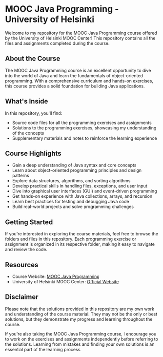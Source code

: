 # MOOC Java Programming - University of Helsinki

Welcome to my repository for the MOOC Java Programming course offered by the University of Helsinki MOOC Center! This repository contains all the files and assignments completed during the course.

## About the Course

The MOOC Java Programming course is an excellent opportunity to dive into the world of Java and learn the fundamentals of object-oriented programming. With a comprehensive curriculum and hands-on exercises, this course provides a solid foundation for building Java applications.

## What's Inside

In this repository, you'll find:

- Source code files for all the programming exercises and assignments
- Solutions to the programming exercises, showcasing my understanding of the concepts
- Supplementary materials and notes to reinforce the learning experience

## Course Highlights

- Gain a deep understanding of Java syntax and core concepts
- Learn about object-oriented programming principles and design patterns
- Explore data structures, algorithms, and sorting algorithms
- Develop practical skills in handling files, exceptions, and user input
- Dive into graphical user interfaces (GUI) and event-driven programming
- Get hands-on experience with Java collections, arrays, and recursion
- Learn best practices for testing and debugging Java code
- Build real-world projects and solve programming challenges

## Getting Started

If you're interested in exploring the course materials, feel free to browse the folders and files in this repository. Each programming exercise or assignment is organized in its respective folder, making it easy to navigate and review the code.

## Resources

- Course Website: [MOOC Java Programming](https://java-programming.mooc.fi/)
- University of Helsinki MOOC Center: [Official Website](https://www.mooc.fi/)

## Disclaimer

Please note that the solutions provided in this repository are my own work and understanding of the course material. They may not be the only or best solutions, but they demonstrate my progress and learning throughout the course.

If you're also taking the MOOC Java Programming course, I encourage you to work on the exercises and assignments independently before referring to the solutions. Learning from mistakes and finding your own solutions is an essential part of the learning process.



